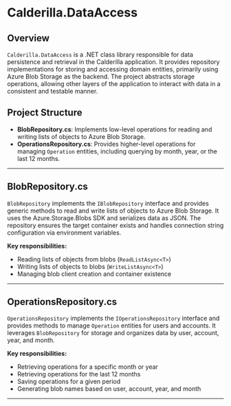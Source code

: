 # **Calderilla.DataAccess**

## Overview

`Calderilla.DataAccess` is a .NET class library responsible for data persistence and retrieval in the Calderilla application. It provides repository implementations for storing and accessing domain entities, primarily using Azure Blob Storage as the backend. The project abstracts storage operations, allowing other layers of the application to interact with data in a consistent and testable manner.

## Project Structure

- **BlobRepository.cs**: Implements low-level operations for reading and writing lists of objects to Azure Blob Storage.
- **OperationsRepository.cs**: Provides higher-level operations for managing `Operation` entities, including querying by month, year, or the last 12 months.

---

## BlobRepository.cs

`BlobRepository` implements the `IBlobRepository` interface and provides generic methods to read and write lists of objects to Azure Blob Storage. It uses the Azure.Storage.Blobs SDK and serializes data as JSON. The repository ensures the target container exists and handles connection string configuration via environment variables.

**Key responsibilities:**
- Reading lists of objects from blobs (`ReadListAsync<T>`)
- Writing lists of objects to blobs (`WriteListAsync<T>`)
- Managing blob client creation and container existence

---

## OperationsRepository.cs

`OperationsRepository` implements the `IOperationsRepository` interface and provides methods to manage `Operation` entities for users and accounts. It leverages `BlobRepository` for storage and organizes data by user, account, year, and month.

**Key responsibilities:**
- Retrieving operations for a specific month or year
- Retrieving operations for the last 12 months
- Saving operations for a given period
- Generating blob names based on user, account, year, and month

---

